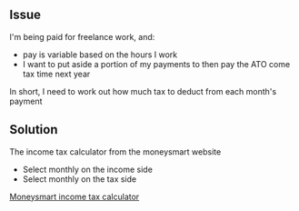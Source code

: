 ## Issue

I'm being paid for freelance work, and:
* pay is variable based on the hours I work
* I want to put aside a portion of my payments to then pay the ATO come tax time next year

In short, I need to work out how much tax to deduct from each month's payment

## Solution

The income tax calculator from the moneysmart website

* Select monthly on the income side
* Select monthly on the tax side

[Moneysmart income tax calculator](https://moneysmart.gov.au/income-tax/income-tax-calculator#!focus=1)
